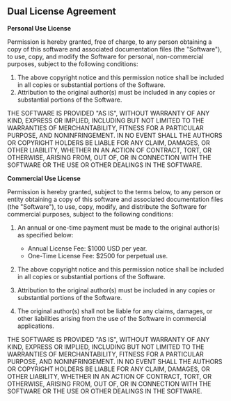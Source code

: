 ## Dual License Agreement

**Personal Use License**

Permission is hereby granted, free of charge, to any person obtaining a copy of this software and associated documentation files (the "Software"), to use, copy, and modify the Software for personal, non-commercial purposes, subject to the following conditions:

1. The above copyright notice and this permission notice shall be included in all copies or substantial portions of the Software.
2. Attribution to the original author(s) must be included in any copies or substantial portions of the Software.

THE SOFTWARE IS PROVIDED "AS IS", WITHOUT WARRANTY OF ANY KIND, EXPRESS OR IMPLIED, INCLUDING BUT NOT LIMITED TO THE WARRANTIES OF MERCHANTABILITY, FITNESS FOR A PARTICULAR PURPOSE, AND NONINFRINGEMENT. IN NO EVENT SHALL THE AUTHORS OR COPYRIGHT HOLDERS BE LIABLE FOR ANY CLAIM, DAMAGES, OR OTHER LIABILITY, WHETHER IN AN ACTION OF CONTRACT, TORT, OR OTHERWISE, ARISING FROM, OUT OF, OR IN CONNECTION WITH THE SOFTWARE OR THE USE OR OTHER DEALINGS IN THE SOFTWARE.

**Commercial Use License**

Permission is hereby granted, subject to the terms below, to any person or entity obtaining a copy of this software and associated documentation files (the "Software"), to use, copy, modify, and distribute the Software for commercial purposes, subject to the following conditions:

1. An annual or one-time payment must be made to the original author(s) as specified below:
   - Annual License Fee: $1000 USD per year.
   - One-Time License Fee: $2500 for perpetual use.

2. The above copyright notice and this permission notice shall be included in all copies or substantial portions of the Software.

3. Attribution to the original author(s) must be included in any copies or substantial portions of the Software.

4. The original author(s) shall not be liable for any claims, damages, or other liabilities arising from the use of the Software in commercial applications.

THE SOFTWARE IS PROVIDED "AS IS", WITHOUT WARRANTY OF ANY KIND, EXPRESS OR IMPLIED, INCLUDING BUT NOT LIMITED TO THE WARRANTIES OF MERCHANTABILITY, FITNESS FOR A PARTICULAR PURPOSE, AND NONINFRINGEMENT. IN NO EVENT SHALL THE AUTHORS OR COPYRIGHT HOLDERS BE LIABLE FOR ANY CLAIM, DAMAGES, OR OTHER LIABILITY, WHETHER IN AN ACTION OF CONTRACT, TORT, OR OTHERWISE, ARISING FROM, OUT OF, OR IN CONNECTION WITH THE SOFTWARE OR THE USE OR OTHER DEALINGS IN THE SOFTWARE.
